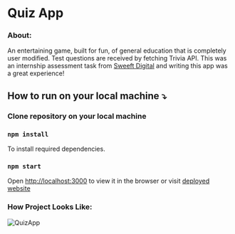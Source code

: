 # Quiz App
### About:
An entertaining game, built for fun, of general education that is completely user modified. Test questions are received by fetching Trivia API. This was an internship assessment task from [Sweeft Digital](https://sweeftdigital.com/) and writing this app was a great experience!

## How to run on your local machine :arrow_heading_down:

### Clone repository on your local machine
### `npm install`
To install required dependencies.

### `npm start`
Open [http://localhost:3000](http://localhost:3000) to view it in the browser or visit [deployed website](https://zaridzeorion.github.io/quiz-app/)


### How Project Looks Like:

![QuizApp](https://i.ibb.co/kgFDPY0/Screenshot-5.png)
